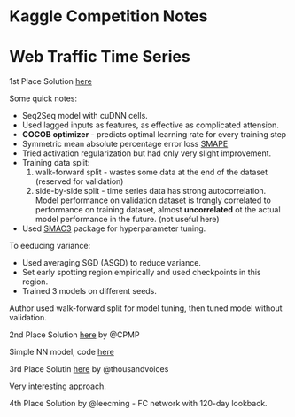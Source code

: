 # Kaggle Competition Notes

# Web Traffic Time Series

1st Place Solution [here](https://www.kaggle.com/c/web-traffic-time-series-forecasting/discussion/43795)

Some quick notes:

* Seq2Seq model with cuDNN cells. 
* Used lagged inputs as features, as effective as complicated attension.
* **COCOB optimizer** - predicts optimal learning rate for every training step
* Symmetric mean absolute percentage error loss [SMAPE](https://en.wikipedia.org/wiki/Symmetric_mean_absolute_percentage_error)
* Tried activation regularization but had only very slight improvement. 
* Training data split: 
    1. walk-forward split - wastes some data at the end of the dataset (reserved for validation)
    2. side-by-side split - time series data has strong autocorrelation. Model performance 
    on validation dataset is trongly correlated to performance on training dataset, almost
    **uncorrelated** ot the actual model performance in the future. (not useful here)
* Used [SMAC3](https://automl.github.io/SMAC3/stable/) package for hyperparameter tuning.

To eeducing variance:

* Used averaging SGD (ASGD) to reduce variance. 
* Set early spotting region empirically and used checkpoints in this region.
* Trained 3 models on different seeds.

Author used walk-forward split for model tuning, then tuned model without validation.

2nd Place Solution [here](https://www.kaggle.com/c/web-traffic-time-series-forecasting/discussion/44729) by @CPMP

Simple NN model, code [here](https://github.com/jfpuget/Kaggle/tree/master/WebTrafficPrediction)

3rd Place Solutin [here](https://www.kaggle.com/c/web-traffic-time-series-forecasting/discussion/39367#223730) by @thousandvoices

Very interesting approach. 

4th Place Solution by @leecming - FC network with 120-day lookback. 
